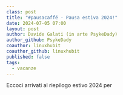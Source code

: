 ```yaml
---
class: post
title: "#pausacaffé - Pausa estiva 2024!"
date: 2024-07-05 07:00
layout: post
author: Davide Galati (in arte PsykeDady)
author_github: PsykeDady
coauthor: linuxhubit
coauthor_github: linuxhubit
published: false
tags:
  - vacanze
---
```


Eccoci arrivati al riepilogo estivo 2024 per 
